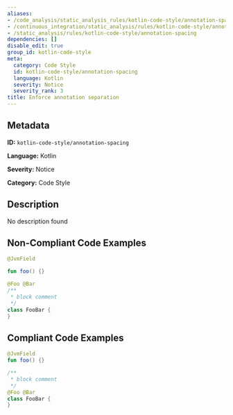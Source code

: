 ```yaml
---
aliases:
- /code_analysis/static_analysis_rules/kotlin-code-style/annotation-spacing
- /continuous_integration/static_analysis/rules/kotlin-code-style/annotation-spacing
- /static_analysis/rules/kotlin-code-style/annotation-spacing
dependencies: []
disable_edit: true
group_id: kotlin-code-style
meta:
  category: Code Style
  id: kotlin-code-style/annotation-spacing
  language: Kotlin
  severity: Notice
  severity_rank: 3
title: Enforce annotation separation
---
```

<!--  SOURCED FROM https://github.com/DataDog/datadog-static-analyzer-rule-docs -->


## Metadata
**ID:** `kotlin-code-style/annotation-spacing`

**Language:** Kotlin

**Severity:** Notice

**Category:** Code Style

## Description
No description found

## Non-Compliant Code Examples
```kotlin
@JvmField

fun foo() {}

@Foo @Bar
/**
 * block comment
 */
class FooBar {
}
```

## Compliant Code Examples
```kotlin
@JvmField
fun foo() {}

/**
 * block comment
 */
@Foo @Bar
class FooBar {
}
```
